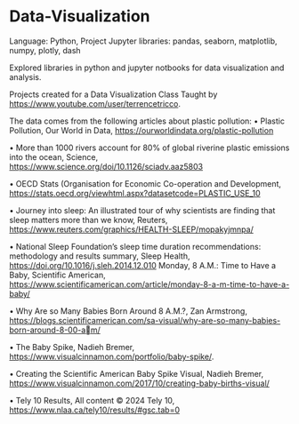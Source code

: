 # Data-Visualization

Language: Python, Project Jupyter
libraries: pandas, seaborn, matplotlib, numpy, plotly, dash

Explored libraries in python and jupyter notbooks for data visualization and analysis.

Projects created for a Data Visualization Class Taught by https://www.youtube.com/user/terrencetricco.

The data comes from the following articles about plastic pollution:
• Plastic Pollution, Our World in Data, https://ourworldindata.org/plastic-pollution

• More than 1000 rivers account for 80% of global riverine plastic emissions into the ocean,
Science, https://www.science.org/doi/10.1126/sciadv.aaz5803

• OECD Stats (Organisation for Economic Co-operation and Development,
https://stats.oecd.org/viewhtml.aspx?datasetcode=PLASTIC_USE_10

• Journey into sleep: An illustrated tour of why scientists are finding that sleep matters more
than we know, Reuters, https://www.reuters.com/graphics/HEALTH-SLEEP/mopakyjmnpa/

• National Sleep Foundation’s sleep time duration recommendations: methodology and results
summary, Sleep Health, https://doi.org/10.1016/j.sleh.2014.12.010
Monday, 8 A.M.: Time to Have a Baby, Scientific American,
https://www.scientificamerican.com/article/monday-8-a-m-time-to-have-a-baby/

• Why Are so Many Babies Born Around 8 A.M.?, Zan Armstrong,
https://blogs.scientificamerican.com/sa-visual/why-are-so-many-babies-born-around-8-00-am/

• The Baby Spike, Nadieh Bremer,
https://www.visualcinnamon.com/portfolio/baby-spike/.

• Creating the Scientific American Baby Spike Visual, Nadieh Bremer,
https://www.visualcinnamon.com/2017/10/creating-baby-births-visual/

• Tely 10 Results, All content © 2024 Tely 10,
https://www.nlaa.ca/tely10/results/#gsc.tab=0
